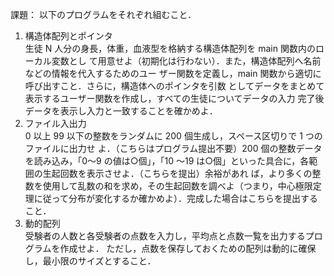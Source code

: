 課題： 以下のプログラムをそれぞれ組むこと．
1. 構造体配列とポインタ\
生徒 N 人分の身長，体重，血液型を格納する構造体配列を main 関数内のローカル変数とし
て用意せよ（初期化は行わない）．また，構造体配列へ名前などの情報を代入するためのユー
ザー関数を定義し，main 関数から適切に呼び出すこと．さらに，構造体へのポインタを引数
としてデータをまとめて表示するユーザー関数を作成し，すべての生徒についてデータの入力
完了後データを表示し入力と一致することを確かめよ．
2. ファイル入出力\
0 以上 99 以下の整数をランダムに 200 個生成し，スペース区切りで 1 つのファイルに出力せ
よ．（こちらはプログラム提出不要）200 個の整数データを読み込み，「0～9 の値は○個」，「10
～19 は○個」といった具合に，各範囲の生起回数を表示させよ．（こちらを提出）余裕があれ
ば，より多くの整数を使用して乱数の和を求め，その生起回数を調べよ（つまり，中心極限定
理に従って分布が変化するか確かめよ）．完成した場合はこちらを提出すること．
3. 動的配列\
受験者の人数と各受験者の点数を入力し，平均点と点数一覧を出力するプログラムを作成せよ．
ただし，点数を保存しておくための配列は動的に確保し，最小限のサイズとすること．